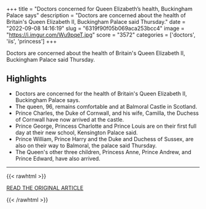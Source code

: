 +++
title = "Doctors concerned for Queen Elizabeth’s health, Buckingham Palace says"
description = "Doctors are concerned about the health of Britain's Queen Elizabeth II, Buckingham Palace said Thursday."
date = "2022-09-08 14:16:19"
slug = "6319f90f05b069aca253bcc4"
image = "https://i.imgur.com/Wu9pqeT.jpg"
score = "3572"
categories = ['doctors', 'iis', 'princess']
+++

Doctors are concerned about the health of Britain's Queen Elizabeth II, Buckingham Palace said Thursday.

## Highlights

- Doctors are concerned for the health of Britain's Queen Elizabeth II, Buckingham Palace says.
- The queen, 96, remains comfortable and at Balmoral Castle in Scotland.
- Prince Charles, the Duke of Cornwall, and his wife, Camilla, the Duchess of Cornwall have now arrived at the castle.
- Prince George, Princess Charlotte and Prince Louis are on their first full day at their new school, Kensington Palace said.
- Prince William, Prince Harry and the Duke and Duchess of Sussex, are also on their way to Balmoral, the palace said Thursday.
- The Queen's other three children, Princess Anne, Prince Andrew, and Prince Edward, have also arrived.

---

{{< rawhtml >}}
  <p class="article-category">
    <a target="_blank" href="https://www.cnbc.com/2022/09/08/doctors-concerned-for-queen-elizabeths-health-buckingham-palace-says.html?__source=androidappshare">READ THE ORIGINAL ARTICLE</a>
  </p>
{{< /rawhtml >}}
